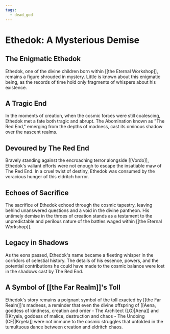 ```yaml
---
tags:
  - dead_god
---
```

# Ethedok: A Mysterious Demise

## The Enigmatic Ethedok

Ethedok, one of the divine children born within [[the Eternal Workshop]], remains a figure shrouded in mystery. Little is known about this enigmatic being, as the records of time hold only fragments of whispers about his existence.

## A Tragic End

In the moments of creation, when the cosmic forces were still coalescing, Ethedok met a fate both tragic and abrupt. The Abomination known as "The Red End," emerging from the depths of madness, cast its ominous shadow over the nascent realms.

## Devoured by The Red End

Bravely standing against the encroaching terror alongside [[Vordo]], Ethedok's valiant efforts were not enough to escape the insatiable maw of The Red End. In a cruel twist of destiny, Ethedok was consumed by the voracious hunger of this eldritch horror.

## Echoes of Sacrifice

The sacrifice of Ethedok echoed through the cosmic tapestry, leaving behind unanswered questions and a void in the divine pantheon. His untimely demise in the throes of creation stands as a testament to the unpredictable and perilous nature of the battles waged within [[the Eternal Workshop]].

## Legacy in Shadows

As the eons passed, Ethedok's name became a fleeting whisper in the corridors of celestial history. The details of his essence, powers, and the potential contributions he could have made to the cosmic balance were lost in the shadows cast by The Red End.

## A Symbol of [[the Far Realm]]'s Toll

Ethedok's story remains a poignant symbol of the toll exacted by [[the Far Realm]]'s madness, a reminder that even the divine offspring of [[Aena, goddess of kindness, creation and order - The Architect (LG)|Aena]] and [[Kryela, goddess of malice, destruction and chaos - The Undoing (CE)|Kryela]] were not immune to the cosmic struggles that unfolded in the tumultuous dance between creation and eldritch chaos.